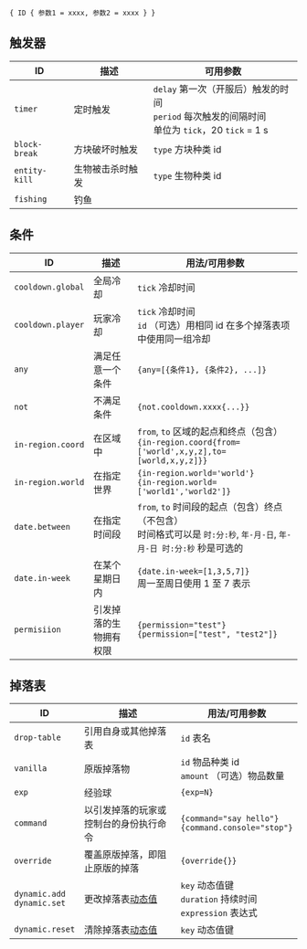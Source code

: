 
```hocon
{ ID { 参数1 = xxxx, 参数2 = xxxx } }
```

## 触发器

| ID | 描述 | 可用参数 |
| --- | --- | --- |
| `timer` | 定时触发 | `delay` 第一次（开服后）触发的时间 <br> `period` 每次触发的间隔时间 <br> 单位为 `tick`，20 `tick` = 1 s |
| `block-break` | 方块破坏时触发 | `type` 方块种类 id |
| `entity-kill` | 生物被击杀时触发 | `type` 生物种类 id |
| `fishing` | 钓鱼 | |

## 条件

| ID | 描述 | 用法/可用参数 |
| --- | --- | --- |
| `cooldown.global` | 全局冷却 | `tick` 冷却时间 |
| `cooldown.player` | 玩家冷却 | `tick` 冷却时间 <br> `id` （可选）用相同 id 在多个掉落表项中使用同一组冷却 |
| `any` | 满足任意一个条件 | ```{any=[{条件1}, {条件2}, ...]}``` |
| `not` | 不满足条件 | ```{not.cooldown.xxxx{...}}``` |
| `in-region.coord` | 在区域中 | `from`, `to` 区域的起点和终点（包含） <br> ```{in-region.coord{from=['world',x,y,z],to=[world,x,y,z]}} ``` |
| `in-region.world` | 在指定世界 | ```{in-region.world='world'}``` <br> ```{in-region.world=['world1','world2']}``` |
| `date.between` | 在指定时间段 | `from`, `to` 时间段的起点（包含）终点（不包含） <br> 时间格式可以是 `时:分:秒`, `年-月-日`, `年-月-日 时:分:秒` 秒是可选的 |
| `date.in-week`| 在某个星期日内 | ```{date.in-week=[1,3,5,7]}``` <br> 周一至周日使用 1 至 7 表示 |
| `permisiion` | 引发掉落的生物拥有权限 | ```{permission="test"}``` <br> ```{permission=["test", "test2"]}``` |

## 掉落表

| ID | 描述 | 用法/可用参数 |
| --- | --- | --- |
| `drop-table` | 引用自身或其他掉落表 | `id` 表名 |
| `vanilla` | 原版掉落物 | `id` 物品种类 id <br> `amount` （可选）物品数量 |
| `exp` | 经验球 | `{exp=N}` |
| `command` | 以引发掉落的玩家或控制台的身份执行命令 | `{command="say hello"}` <br> `{command.console="stop"}` |
| `override` | 覆盖原版掉落，即阻止原版的掉落 | `{override{}}` |
| `dynamic.add` <br> `dynamic.set` | 更改掉落表[动态值](/zh-cn/dynamic.md) | `key` 动态值键 <br> `duration` 持续时间 <br> `expression` 表达式 |
| `dynamic.reset` | 清除掉落表[动态值](/zh-cn/dynamic.md) |  `key` 动态值键 |